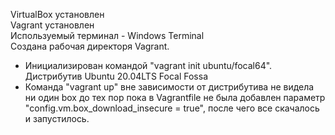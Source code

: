 VirtualBox установлен  
Vagrant установлен  
Используемый терминал - Windows Terminal  
Создана рабочая директоря Vagrant. 
 - Инициализирован командой "vagrant init ubuntu/focal64". Дистрибутив Ubuntu 20.04LTS Focal Fossa
 - Команда "vagrant up" вне зависимости от дистрибутива не видела ни один box до тех пор пока в Vagrantfile не была добавлен параметр "config.vm.box_download_insecure = true", после чего все скачалось и запустилось.

